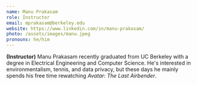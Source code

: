 ```yaml
---
name: Manu Prakasam
role: Instructor
email: mprakasam@berkeley.edu
website: https://www.linkedin.com/in/manu-prakasam/
photo: /assets/images/manu.jpeg
pronouns: he/him
---
```



**(Instructor)** Manu Prakasam recently graduated from UC Berkeley with a degree in Electrical Engineering and Computer Science. He's interested in environmentalism, tennis, and data privacy, but these days he mainly spends his free time rewatching *Avatar: The Last Airbender*.  
